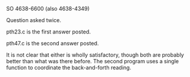 SO 4638-6600 (also 4638-4349)

Question asked twice.

pth23.c is the first answer posted.

pth47.c is the second answer posted.

It is not clear that either is wholly satisfactory, though both are probably
better than what was there before.  The second program uses a single function
to coordinate the back-and-forth reading.

